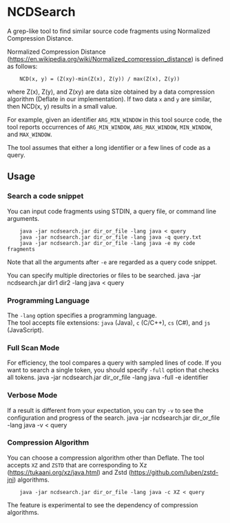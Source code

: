 # NCDSearch

A grep-like tool to find similar source code fragments using Normalized Compression Distance.

Normalized Compression Distance (https://en.wikipedia.org/wiki/Normalized_compression_distance) is defined as follows:

        NCD(x, y) = (Z(xy)-min(Z(x), Z(y)) / max(Z(x), Z(y))

where Z(x), Z(y), and Z(xy) are data size obtained by a data compression algorithm (Deflate in our implementation).
If two data `x` and `y` are similar, then NCD(x, y) results in a small value.

For example, given an identifier `ARG_MIN_WINDOW` in this tool source code, the tool reports occurrences of `ARG_MIN_WINDOW`, `ARG_MAX_WINDOW`, `MIN_WINDOW`, and `MAX_WINDOW`.

The tool assumes that either a long identifier or a few lines of code as a query.



## Usage

### Search a code snippet

You can input code fragments using STDIN, a query file, or command line arguments.

        java -jar ncdsearch.jar dir_or_file -lang java < query
        java -jar ncdsearch.jar dir_or_file -lang java -q query.txt
        java -jar ncdsearch.jar dir_or_file -lang java -e my code fragments

Note that all the arguments after `-e` are regarded as a query code snippet.

You can specify multiple directories or files to be searched.
        java -jar ncdsearch.jar dir1 dir2 -lang java < query


### Programming Language

The `-lang` option specifies a programming language.  
The tool accepts file extensions: `java` (Java), `c` (C/C++), `cs` (C#), and `js` (JavaScript).  


### Full Scan Mode

For efficiency, the tool compares a query with sampled lines of code.
If you want to search a single token, you should specify `-full` option that checks all tokens.
        java -jar ncdsearch.jar dir_or_file -lang java -full -e identifier


### Verbose Mode

If a result is different from your expectation, you can try `-v` to see the configuration and progress of the search.
        java -jar ncdsearch.jar dir_or_file -lang java -v < query


### Compression Algorithm

You can choose a compression algorithm other than Deflate.
The tool accepts `XZ` and `ZSTD` that are corresponding to Xz (https://tukaani.org/xz/java.html) and Zstd (https://github.com/luben/zstd-jni) algorithms.

        java -jar ncdsearch.jar dir_or_file -lang java -c XZ < query

The feature is experimental to see the dependency of compression algorithms.
